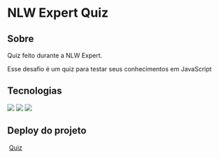 <h1>NLW Expert Quiz</h1>

<h2>Sobre</h2>
<p>Quiz feito durante a NLW Expert.</p>
<p>Esse desafio é um quiz para testar seus conhecimentos em JavaScript</p>

## Tecnologias
<div>
  <img src="https://img.shields.io/badge/HTML-239120?style=for-the-badge&logo=html5&logoColor=white">
  <img src="https://img.shields.io/badge/CSS-239120?&style=for-the-badge&logo=css3&logoColor=white">
  <img src="https://img.shields.io/badge/JavaScript-F7DF1E?style=for-the-badge&logo=javascript&logoColor=black">
</div>


<h2>Deploy do projeto</h2>
<img src="">
<a href="https://ana-cassia-invernizzi.github.io/nlw-expert-quiz/">Quiz</a>

